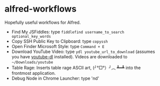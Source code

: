 # alfred-workflows

Hopefully useful workflows for Alfred.

* Find My JSFiddles: type `fiddlefind username_to_search optional_key_words`
* Copy SSH Public Key to Clipboard: type `copyssh`
* Open Finder Microsoft Style: type `Command + E`
* Download YouTube Video: type `ydl youtube_url_to_download` (assumes you have [youtube-dl](https://rg3.github.io/youtube-dl) installed). Videos are downloaded to `~/Downloads/youtube`
* Table Rage: Inserts table rage ASCII art, (╯°□°）╯︵ ┻━┻ into the frontmost application.
* Debug Node in Chrome Launcher: type 'nd'
